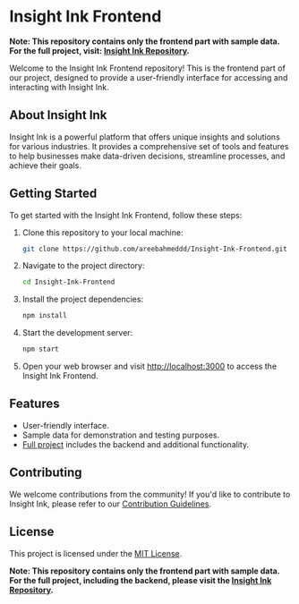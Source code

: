 # Insight Ink Frontend

**Note: This repository contains only the frontend part with sample data. For the full project, visit: [Insight Ink Repository](https://github.com/areebahmeddd/Insight-Ink).**

Welcome to the Insight Ink Frontend repository! This is the frontend part of our project, designed to provide a user-friendly interface for accessing and interacting with Insight Ink.

## About Insight Ink

Insight Ink is a powerful platform that offers unique insights and solutions for various industries. It provides a comprehensive set of tools and features to help businesses make data-driven decisions, streamline processes, and achieve their goals.

## Getting Started

To get started with the Insight Ink Frontend, follow these steps:

1. Clone this repository to your local machine:

   ```bash
   git clone https://github.com/areebahmeddd/Insight-Ink-Frontend.git
   ```

2. Navigate to the project directory:

   ```bash
   cd Insight-Ink-Frontend
   ```

3. Install the project dependencies:

   ```bash
   npm install
   ```

4. Start the development server:

   ```bash
   npm start
   ```

5. Open your web browser and visit [http://localhost:3000](http://localhost:3000) to access the Insight Ink Frontend.

## Features

- User-friendly interface.
- Sample data for demonstration and testing purposes.
- [Full project](https://github.com/areebahmeddd/Insight-Ink) includes the backend and additional functionality.

## Contributing

We welcome contributions from the community! If you'd like to contribute to Insight Ink, please refer to our [Contribution Guidelines](CONTRIBUTING.md).

## License

This project is licensed under the [MIT License](LICENSE).


**Note: This repository contains only the frontend part with sample data. For the full project, including the backend, please visit the [Insight Ink Repository](https://github.com/areebahmeddd/Insight-Ink).**
